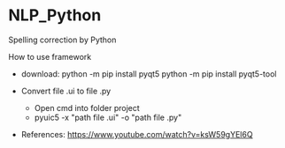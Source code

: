 # NLP_Python
Spelling correction by Python

How to use framework
- download:
  python -m pip install pyqt5
  python -m pip install pyqt5-tool
  
- Convert file .ui to file .py
  - Open cmd into folder project
  - pyuic5 -x "path file .ui" -o "path file .py"
  
- References:
   https://www.youtube.com/watch?v=ksW59gYEl6Q
